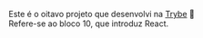 Este é o oitavo projeto que desenvolvi na [Trybe](https://www.betrybe.com/) :rocket: <br>
Refere-se ao bloco 10, que introduz React.
